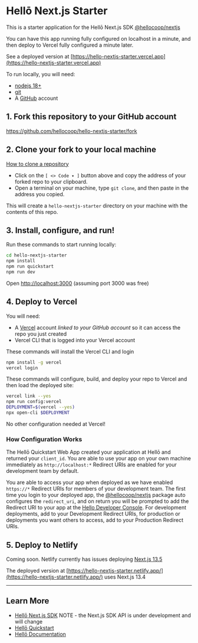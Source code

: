 # Hellō Next.js Starter

This is a starter application for the Hellō Next.js SDK [@hellocoop/nextjs](https://www.npmjs.com/package/@hellocoop/nextjs)

You can have this app running fully configured on localhost in a minute, and then deploy to Vercel fully configured a minute later.

See a deployed version  at [https://hello-nextjs-starter.vercel.app](https://hello-nextjs-starter.vercel.app) 

To run locally, you will need:

- [nodejs 18+](https://nodejs.org/en/download)
- [git](https://github.com/git-guides/install-git)
- A [GitHub](https://github.com) account

## 1\. Fork this repository to your GitHub account

<https://github.com/hellocoop/hello-nextjs-starter/fork>

## 2\. Clone your fork to your local machine
[How to clone a repository](https://docs.github.com/en/repositories/creating-and-managing-repositories/cloning-a-repository)

- Click on the `[ <> Code ▾ ]` button above and copy the address of your forked repo to your clipboard.
- Open a terminal on your machine, type `git clone`, and then paste in the address you copied. 

This will create a `hello-nextjs-starter` directory on your machine with the contents of this repo.

## 3\. Install, configure, and run!

Run these commands to start running locally:

```sh
cd hello-nextjs-starter
npm install
npm run quickstart
npm run dev
```

Open <http://localhost:3000> (assuming port 3000 was free)

## 4\. Deploy to Vercel

You will need:

- A [Vercel](https://vercel.com) account *linked to your GitHub account* so it can access the repo you just created
- Vercel CLI that is logged into your Vercel account 

These commands will install the Vercel CLI and login

```sh
npm install -g vercel
vercel login
```

These commands will configure, build, and deploy your repo to Vercel and then load the deployed site:

```sh
vercel link --yes
npm run config:vercel
DEPLOYMENT=$(vercel --yes)
npx open-cli $DEPLOYMENT
```

No other configuration needed at Vercel!


### How Configuration Works
The Hellō Quickstart Web App created your application at Hellō and returned your `client_id`. You are able to use your app on your own machine immediately as `http://localhost:*` Redirect URIs are enabled for your development team by default.

You are able to access your app when deployed as we have enabled `https://*` Redirect URIs for members of your development team. The first time you login to your deployed app, the [@hellocoop/nextjs](https://www.npmjs.com/package/@hellocoop/nextjs) package auto configures the `redirect_uri`, and on return you will be prompted to add the Redirect URI to your app at the [Hello Developer Console](https://console.hello.coop/). For development deployments, add to your Development Redirect URIs, for production or deployments you want others to access, add to your Production Redirect URIs.


## 5\. Deploy to Netlify

Coming soon. Netlify currently has issues deploying [Next.js 13.5](https://answers.netlify.com/t/runtime-importmoduleerror-error-cannot-find-module-styled-jsx-style/102375/19)

The deployed version at [https://hello-nextjs-starter.netlify.app/](https://hello-nextjs-starter.netlify.app/) uses Next.js 13.4

---

## Learn More

- [Hellō Next.js SDK](https://www.npmjs.com/package/@hellocoop/nextjs) NOTE - the Next.js SDK API is under development and will change
- [Hellō Quickstart](https://www.npmjs.com/package/@hellocoop/quickstart)
- [Hellō Documentation](https://www.hello.dev/documentation)
